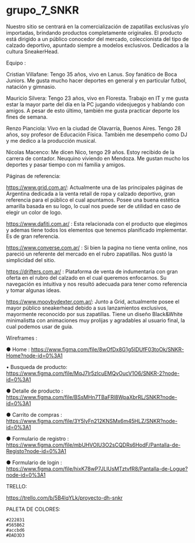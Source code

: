 # grupo_7_SNKR

Nuestro sitio se centrará en la comercialización de zapatillas exclusivas y/o importadas, brindando productos completamente originales.
El producto está dirigido a un público conocedor del mercado, coleccionista del tipo de calzado deportivo, apuntado siempre a modelos exclusivos. Dedicados a la cultura SneakerHead. 

Equipo :

Cristian Villafane: Tengo 35 años, vivo en Lanus. Soy fanático de Boca Juniors. Me gusta mucho hacer deportes en general y en particular futbol, natación y gimnasio. 

Mauricio Silvera: Tengo 23 años, vivo en Floresta. Trabajo en IT y me gusta estar la mayor parte del día en la PC jugando videojuegos y hablando con amigos. A pesar de esto último, también me gusta practicar deporte los fines de semana.

Renzo Pianciola: Vivo en la ciudad de Olavarría, Buenos Aires. Tengo 28 años, soy profesor de Educación Física. También me desempeño como DJ y me dedico a la producción musical.

Nicolas Macenco: Me dicen Nico, tengo 29 años. Estoy recibido de la carrera de contador. Neuquino viviendo en Mendoza. Me gustan mucho los deportes y pasar tiempo con mi familia y amigos. 


Páginas de referencia:

https://www.grid.com.ar/: Actualmente una de las principales páginas de Argentina dedicada a la venta retail de ropa y calzado deportivo, gran referencia para el público el cual apuntamos. Posee una buena estética amarilla basada en su logo, lo cual nos puede ser de utilidad en caso de elegir un color de logo.

https://www.dafiti.com.ar/ : Esta relacionada con el producto que elegimos y ademas tiene todos los elementos que tenemos planificado implementar. Es de gran referencia.  

https://www.converse.com.ar/ : Si bien la pagina no tiene venta online, nos pareció un referente del mercado en el rubro zapatillas. Nos gustó la simplicidad del sitio. 

https://drifters.com.ar/ : Plataforma de venta de indumentaria con gran oferta en el rubro del calzado en el cual queremos enfocarnos. Su navegación es intuitiva y nos resultó adecuada para tener como referencia y tomar algunas ideas.

https://www.moovbydexter.com.ar/: Junto a Grid, actualmente posee el mayor público sneakerhead debido a sus lanzamientos exclusivos, mayormente reconocido por sus zapatillas. Tiene un diseño Black&White minimalistta con animaciones muy prolijas y agradables al usuario final, la cual podemos usar de guia.


Wireframes : 

● Home : https://www.figma.com/file/8wOfDx8G1g5IDUfF03toOk/SNKR-Home?node-id=0%3A1 

• Busqueda de producto: https://www.figma.com/file/MqJ7Ir5zlcuEMQvOucV1O6/SNKR-2?node-id=0%3A1

● Detalle de producto : https://www.figma.com/file/BSsMHn7TBaFRl8WpaXbrRL/SNKR?node-id=0%3A1

● Carrito de compras : https://www.figma.com/file/3Y5lyFn212KNSMx6m45HLZ/SNKR?node-id=0%3A1

● Formulario de registro : https://www.figma.com/file/mbUHVOIU3O2sCQDRs6HodF/Pantalla-de-Registo?node-id=0%3A1

● Formulario de login : https://www.figma.com/file/hixK78wP7JLIUsMTztvfR8/Pantalla-de-Logue?node-id=0%3A1

TRELLO:

https://trello.com/b/5B4lqYLk/proyecto-dh-snkr

PALETA DE COLORES: 

    #222831
    #565B62
    #accbd6
    #DAD3D3


